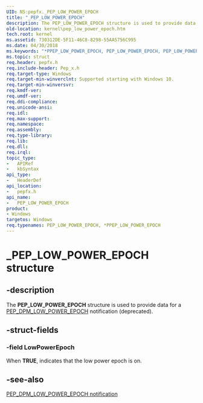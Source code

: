 ```yaml
---
UID: NS:pepfx._PEP_LOW_POWER_EPOCH
title: "_PEP_LOW_POWER_EPOCH"
description: The PEP_LOW_POWER_EPOCH structure is used to provide data for a PEP_DPM_LOW_POWER_EPOCH notification (deprecated).
old-location: kernel\pep_low_power_epoch.htm
tech.root: kernel
ms.assetid: 730312DE-5F11-46C8-8298-55AA5756C995
ms.date: 04/30/2018
ms.keywords: "*PPEP_LOW_POWER_EPOCH, PEP_LOW_POWER_EPOCH, PEP_LOW_POWER_EPOCH structure [Kernel-Mode Driver Architecture], PPEP_LOW_POWER_EPOCH, PPEP_LOW_POWER_EPOCH structure pointer [Kernel-Mode Driver Architecture], _PEP_LOW_POWER_EPOCH, kernel.pep_low_power_epoch, pepfx/PEP_LOW_POWER_EPOCH, pepfx/PPEP_LOW_POWER_EPOCH"
ms.topic: struct
req.header: pepfx.h
req.include-header: Pep_x.h
req.target-type: Windows
req.target-min-winverclnt: Supported starting with Windows 10.
req.target-min-winversvr: 
req.kmdf-ver: 
req.umdf-ver: 
req.ddi-compliance: 
req.unicode-ansi: 
req.idl: 
req.max-support: 
req.namespace: 
req.assembly: 
req.type-library: 
req.lib: 
req.dll: 
req.irql: 
topic_type:
-	APIRef
-	kbSyntax
api_type:
-	HeaderDef
api_location:
-	pepfx.h
api_name:
-	PEP_LOW_POWER_EPOCH
product:
- Windows
targetos: Windows
req.typenames: PEP_LOW_POWER_EPOCH, *PPEP_LOW_POWER_EPOCH
---
```


# _PEP_LOW_POWER_EPOCH structure


## -description


The <b>PEP_LOW_POWER_EPOCH</b> structure is used to provide data for a <a href="https://msdn.microsoft.com/library/windows/hardware/mt186748">PEP_DPM_LOW_POWER_EPOCH</a> notification (deprecated).


## -struct-fields




### -field LowPowerEpoch

When <b>TRUE</b>, indicates that the low power epoch is on. 


## -see-also




<a href="https://msdn.microsoft.com/library/windows/hardware/mt186748">PEP_DPM_LOW_POWER_EPOCH notification</a>
 

 

